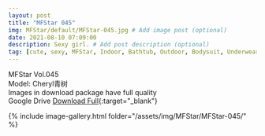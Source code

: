 ```yaml
---
layout: post
title: "MFStar 045"
img: MFStar/default/MFStar-045.jpg # Add image post (optional)
date: 2021-08-10 07:09:00
description: Sexy girl. # Add post description (optional)
tag: [cute, sexy, MFStar, Indoor, Bathtub, Outdoor, Bodysuit, Underwear, Cosplay, Big Tits, Tattoo, CHINAGIRLS]
---
```

MFStar Vol.045  
Model: Cheryl青树     
Images in download package have full quality                    
Google Drive [Download Full](http://gestyy.com/eoLfHu){:target="_blank"}

{% include image-gallery.html folder="/assets/img/MFStar/MFStar-045/" %}
